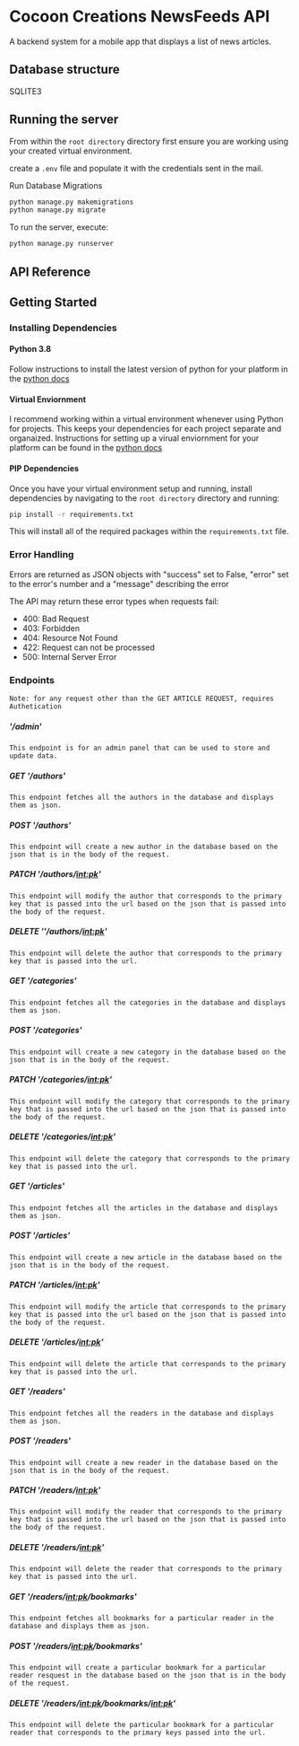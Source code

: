 # Cocoon Creations NewsFeeds API

A backend system for a mobile app that displays a list of news articles.
## Database structure

SQLITE3



## Running the server

From within the `root directory` directory first ensure you are working using your created virtual environment.

create a `.env` file and populate it with the credentials sent in the mail.

Run Database Migrations

```bash
python manage.py makemigrations
python manage.py migrate

```

To run the server, execute:

```bash
python manage.py runserver
```

## API Reference

## Getting Started

### Installing Dependencies

#### Python 3.8

Follow instructions to install the latest version of python for your platform in the [python docs](https://docs.python.org/3/using/unix.html#getting-and-installing-the-latest-version-of-python)

#### Virtual Enviornment

I recommend working within a virtual environment whenever using Python for projects. This keeps your dependencies for each project separate and organaized. Instructions for setting up a virual enviornment for your platform can be found in the [python docs](https://packaging.python.org/guides/installing-using-pip-and-virtual-environments/)

#### PIP Dependencies

Once you have your virtual environment setup and running, install dependencies by navigating to the `root directory` directory and running:

```bash
pip install -r requirements.txt
```

This will install all of the required packages within the `requirements.txt` file.


### Error Handling
Errors are returned as JSON objects with "success" set to False, "error" set to the error's number and a "message" describing the error

The API may return these error types when requests fail:
- 400: Bad Request
- 403: Forbidden
- 404: Resource Not Found
- 422: Request can not be processed
- 500: Internal Server Error

### Endpoints

```
Note: for any request other than the GET ARTICLE REQUEST, requires Authetication

```
#####  '/admin'
    This endpoint is for an admin panel that can be used to store and update data.

##### GET  '/authors'
    This endpoint fetches all the authors in the database and displays them as json.


##### POST '/authors'
    This endpoint will create a new author in the database based on the json that is in the body of the request.

##### PATCH  '/authors/<int:pk>'
    This endpoint will modify the author that corresponds to the primary key that is passed into the url based on the json that is passed into the body of the request.


##### DELETE  ''/authors/<int:pk>'
    This endpoint will delete the author that corresponds to the primary key that is passed into the url.

##### GET  '/categories'
    This endpoint fetches all the categories in the database and displays them as json.


##### POST '/categories'
    This endpoint will create a new category in the database based on the json that is in the body of the request.

##### PATCH  '/categories/<int:pk>'
    This endpoint will modify the category that corresponds to the primary key that is passed into the url based on the json that is passed into the body of the request.


##### DELETE  '/categories/<int:pk>'
    This endpoint will delete the category that corresponds to the primary key that is passed into the url.

##### GET  '/articles'
    This endpoint fetches all the articles in the database and displays them as json.


##### POST '/articles'
    This endpoint will create a new article in the database based on the json that is in the body of the request.

##### PATCH  '/articles/<int:pk>'
    This endpoint will modify the article that corresponds to the primary key that is passed into the url based on the json that is passed into the body of the request.


##### DELETE  '/articles/<int:pk>'
    This endpoint will delete the article that corresponds to the primary key that is passed into the url.

##### GET  '/readers'
    This endpoint fetches all the readers in the database and displays them as json.


##### POST '/readers'
    This endpoint will create a new reader in the database based on the json that is in the body of the request.

##### PATCH  '/readers/<int:pk>'
    This endpoint will modify the reader that corresponds to the primary key that is passed into the url based on the json that is passed into the body of the request.


##### DELETE  '/readers/<int:pk>'
    This endpoint will delete the reader that corresponds to the primary key that is passed into the url.

##### GET  '/readers/<int:pk>/bookmarks'
    This endpoint fetches all bookmarks for a particular reader in the database and displays them as json.


##### POST '/readers/<int:pk>/bookmarks'
    This endpoint will create a particular bookmark for a particular reader resquest in the database based on the json that is in the body of the request.

##### DELETE  '/readers/<int:pk>/bookmarks/<int:pk>'
    This endpoint will delete the particular bookmark for a particular reader that corresponds to the primary keys passed into the url.

